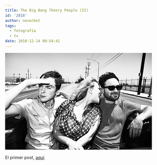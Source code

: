 ```yaml
---
title: The Big Bang Theory People (II)
id: '2818'
author: neverbot
tags:
  - fotografía
  - tv
date: 2010-12-14 08:54:41
---
```


![201012140854.jpg](./the-big-bang-theory-people-ii/201012140854.jpg)

El primer post, [aquí](/the-big-bang-theory-people/).